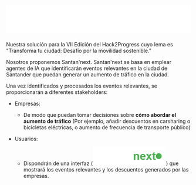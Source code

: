 ![Hack2Progress Banner](hack2progress.png)
---

Nuestra solución para la VII Edición del Hack2Progress cuyo lema es "Transforma tu ciudad: Desafío por la movilidad sostenible."

Nosotros proponemos Santan'next. Santan'next se basa en emplear agentes de IA que identificarán eventos relevantes en la ciudad de Santander que puedan generar un aumento de tráfico en la ciudad.

Una vez identificados y procesados los eventos relevantes, se proporcionarán a diferentes stakeholders:
- Empresas:
    - De modo que puedan tomar decisiones sobre __cómo abordar el aumento de tráfico__ (Por ejemplo, añadir descuentos en carsharing o bicicletas eléctricas, o aumento de frecuencia de transporte público)
 
- Usuarios:
  - Dispondrán de una interfaz (![Santan'next](santannext.png)) que mostrará los eventos relevantes y los descuentos generados por las empresas.

